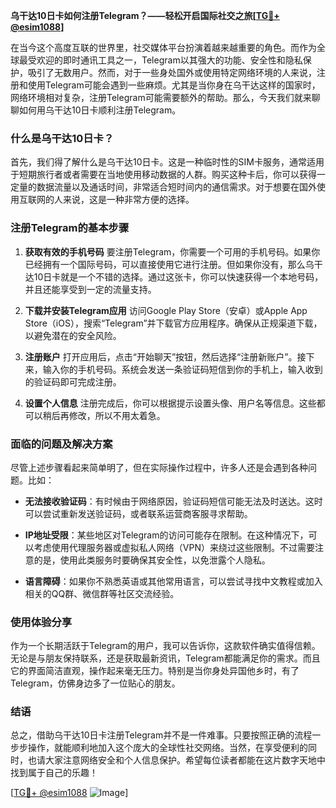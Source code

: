 **乌干达10日卡如何注册Telegram？——轻松开启国际社交之旅[[TG💪+ @esim1088](https://t.me/s/esim1088)]**

在当今这个高度互联的世界里，社交媒体平台扮演着越来越重要的角色。而作为全球最受欢迎的即时通讯工具之一，Telegram以其强大的功能、安全性和隐私保护，吸引了无数用户。然而，对于一些身处国外或使用特定网络环境的人来说，注册和使用Telegram可能会遇到一些麻烦。尤其是当你身在乌干达这样的国家时，网络环境相对复杂，注册Telegram可能需要额外的帮助。那么，今天我们就来聊聊如何用乌干达10日卡顺利注册Telegram。

### 什么是乌干达10日卡？

首先，我们得了解什么是乌干达10日卡。这是一种临时性的SIM卡服务，通常适用于短期旅行者或者需要在当地使用移动数据的人群。购买这种卡后，你可以获得一定量的数据流量以及通话时间，非常适合短时间内的通信需求。对于想要在国外使用互联网的人来说，这是一种非常方便的选择。

### 注册Telegram的基本步骤

1. **获取有效的手机号码**
   要注册Telegram，你需要一个可用的手机号码。如果你已经拥有一个国际号码，可以直接使用它进行注册。但如果你没有，那么乌干达10日卡就是一个不错的选择。通过这张卡，你可以快速获得一个本地号码，并且还能享受到一定的流量支持。

2. **下载并安装Telegram应用**
   访问Google Play Store（安卓）或Apple App Store（iOS），搜索“Telegram”并下载官方应用程序。确保从正规渠道下载，以避免潜在的安全风险。

3. **注册账户**
   打开应用后，点击“开始聊天”按钮，然后选择“注册新账户”。接下来，输入你的手机号码。系统会发送一条验证码短信到你的手机上，输入收到的验证码即可完成注册。

4. **设置个人信息**
   注册完成后，你可以根据提示设置头像、用户名等信息。这些都可以稍后再修改，所以不用太着急。

### 面临的问题及解决方案

尽管上述步骤看起来简单明了，但在实际操作过程中，许多人还是会遇到各种问题。比如：

- **无法接收验证码**：有时候由于网络原因，验证码短信可能无法及时送达。这时可以尝试重新发送验证码，或者联系运营商客服寻求帮助。
  
- **IP地址受限**：某些地区对Telegram的访问可能存在限制。在这种情况下，可以考虑使用代理服务器或虚拟私人网络（VPN）来绕过这些限制。不过需要注意的是，使用此类服务时要确保其安全性，以免泄露个人隐私。

- **语言障碍**：如果你不熟悉英语或其他常用语言，可以尝试寻找中文教程或加入相关的QQ群、微信群等社区交流经验。

### 使用体验分享

作为一个长期活跃于Telegram的用户，我可以告诉你，这款软件确实值得信赖。无论是与朋友保持联系，还是获取最新资讯，Telegram都能满足你的需求。而且它的界面简洁直观，操作起来毫无压力。特别是当你身处异国他乡时，有了Telegram，仿佛身边多了一位贴心的朋友。

### 结语

总之，借助乌干达10日卡注册Telegram并不是一件难事。只要按照正确的流程一步步操作，就能顺利地加入这个庞大的全球性社交网络。当然，在享受便利的同时，也请大家注意网络安全和个人信息保护。希望每位读者都能在这片数字天地中找到属于自己的乐趣！

[[TG💪+ @esim1088](https://t.me/s/esim1088) ![Image](https://i.postimg.cc/4NQfJmqS/Snipaste-2025-05-13-00-14-12.png)]